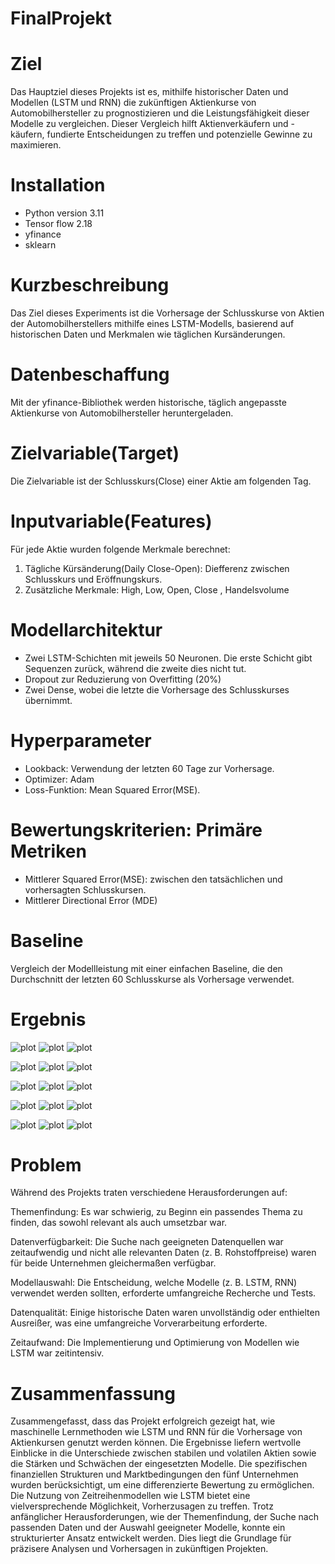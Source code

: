 # FinalProjekt

# Ziel

Das Hauptziel dieses Projekts ist es, mithilfe historischer Daten und Modellen (LSTM und RNN) die zukünftigen Aktienkurse von Automobilhersteller zu prognostizieren und die Leistungsfähigkeit dieser Modelle zu vergleichen. Dieser Vergleich hilft Aktienverkäufern und -käufern, fundierte Entscheidungen zu treffen und potenzielle Gewinne zu maximieren.

# Installation

* Python version 3.11  
* Tensor flow 2.18
* yfinance
* sklearn

#	Kurzbeschreibung

Das Ziel dieses Experiments ist die Vorhersage der Schlusskurse von Aktien der Automobilherstellers mithilfe eines LSTM-Modells, basierend auf historischen Daten und Merkmalen wie täglichen Kursänderungen.

#	Datenbeschaffung

Mit der yfinance-Bibliothek werden historische, täglich angepasste Aktienkurse von Automobilhersteller heruntergeladen.

#	Zielvariable(Target)

Die Zielvariable ist der Schlusskurs(Close) einer Aktie am folgenden Tag.


#   Inputvariable(Features)

Für jede Aktie wurden folgende Merkmale berechnet: 
1.	Tägliche Kürsänderung(Daily Close-Open): Diefferenz zwischen Schlusskurs und Eröffnungskurs.
2.	Zusätzliche Merkmale: High, Low, Open, Close , Handelsvolume 


#	Modellarchitektur
*   Zwei LSTM-Schichten mit jeweils 50 Neuronen. Die erste Schicht gibt Sequenzen zurück, während die zweite dies nicht tut. 
*	Dropout zur Reduzierung von Overfitting (20%)
*	Zwei Dense, wobei die letzte die Vorhersage des Schlusskurses übernimmt.

#	Hyperparameter
*	Lookback: Verwendung der letzten 60 Tage zur Vorhersage.
*	Optimizer: Adam
*	Loss-Funktion: Mean Squared Error(MSE).

#	Bewertungskriterien: Primäre Metriken
*	Mittlerer Squared Error(MSE): zwischen den tatsächlichen und vorhersagten Schlusskursen.
*	Mittlerer Directional Error (MDE)

#	Baseline
Vergleich der Modellleistung mit einer einfachen Baseline, die den Durchschnitt der letzten 60 Schlusskurse als Vorhersage verwendet. 


# Ergebnis

![plot](./image/VW_LSTM.png)
![plot](./image/VW_LSTM_Loss.png)
![plot](./image/VW_baseline.png)

![plot](./image/Tesla_lstm.png)
![plot](./image/Tesla_lstm_loss.png)
![plot](./image/Tesla_baseline.png)

![plot](./image/Nissan_lstm.png)
![plot](./image/Nissan_lstm_loss.png)
![plot](./image/Nissan_baseline.png)

![plot](./image/Honda_lstm.png)
![plot](./image/Honda_lstm_loss.png)
![plot](./image/Honda_baseline.png)

![plot](./image/Toyota_lstm.png)
![plot](./image/Toyota_lstm_loss.png)
![plot](./image/Toyota_baseline.png)

# Problem

Während des Projekts traten verschiedene Herausforderungen auf:

Themenfindung: Es war schwierig, zu Beginn ein passendes Thema zu finden, das sowohl relevant als auch umsetzbar war.

Datenverfügbarkeit: Die Suche nach geeigneten Datenquellen war zeitaufwendig und nicht alle relevanten Daten (z. B. Rohstoffpreise) waren für beide Unternehmen gleichermaßen verfügbar.

Modellauswahl: Die Entscheidung, welche Modelle (z. B. LSTM, RNN) verwendet werden sollten, erforderte umfangreiche Recherche und Tests.

Datenqualität: Einige historische Daten waren unvollständig oder enthielten Ausreißer, was eine umfangreiche Vorverarbeitung erforderte.

Zeitaufwand: Die Implementierung und Optimierung von Modellen wie LSTM war zeitintensiv.

# Zusammenfassung

Zusammengefasst, dass das Projekt erfolgreich gezeigt hat, wie maschinelle Lernmethoden wie LSTM und RNN für die Vorhersage von Aktienkursen genutzt werden können. Die Ergebnisse liefern wertvolle Einblicke in die Unterschiede zwischen stabilen und volatilen Aktien sowie die Stärken und Schwächen der eingesetzten Modelle.  Die spezifischen finanziellen Strukturen und Marktbedingungen den fünf Unternehmen wurden berücksichtigt, um eine differenzierte Bewertung zu ermöglichen. Die Nutzung von Zeitreihenmodellen wie LSTM bietet eine vielversprechende Möglichkeit, Vorherzusagen zu treffen. Trotz anfänglicher Herausforderungen, wie der Themenfindung, der Suche nach passenden Daten und der Auswahl geeigneter Modelle, konnte ein strukturierter Ansatz entwickelt werden. Dies liegt die Grundlage für präzisere Analysen und Vorhersagen in zukünftigen Projekten. 